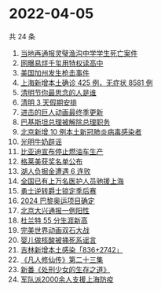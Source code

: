 # 2022-04-05

共 24 条

<!-- BEGIN -->
<!-- 最后更新时间 Tue Apr 05 2022 10:21:23 GMT+0800 (China Standard Time) -->

1. [当地再通报灵璧渔沟中学学生死亡案件](https://www.zhihu.com/search?q=灵璧)
1. [网曝易烊千玺用特权读高中](https://www.zhihu.com/search?q=易烊千玺特权)
1. [美国加州发生枪击事件](https://www.zhihu.com/search?q=加州枪击)
1. [上海新增本土确诊 425 例，无症状 8581 例](https://www.zhihu.com/search?q=上海新增)
1. [清明节你最思念的人是谁](https://www.zhihu.com/search?q=清明)
1. [清明 3 天假期安排](https://www.zhihu.com/search?q=清明假期)
1. [进击的巨人动画最终季更新](https://www.zhihu.com/search?q=进击的巨人)
1. [巴基斯坦总理被解除总理职务](https://www.zhihu.com/search?q=巴基斯坦)
1. [北京新增 10 例本土新冠肺炎病毒感染者](https://www.zhihu.com/search?q=北京疫情)
1. [光明牛奶辟谣](https://www.zhihu.com/search?q=光明牛奶)
1. [比亚迪宣布停止燃油车生产](https://www.zhihu.com/search?q=比亚迪)
1. [格莱美获奖名单公布](https://www.zhihu.com/search?q=格莱美)
1. [湖人负掘金遭遇 6 连败](https://www.zhihu.com/search?q=湖人)
1. [全国已有上万名医护人员驰援上海](https://www.zhihu.com/search?q=驰援上海)
1. [勇士逆转爵士锁定季后赛](https://www.zhihu.com/search?q=勇士)
1. [2024 巴黎奥运项目确定](https://www.zhihu.com/search?q=巴黎奥运)
1. [北京大兴通报一例阳性](https://www.zhihu.com/search?q=大兴阳性人员)
1. [杜兰特 55 分生涯新高](https://www.zhihu.com/search?q=杜兰特)
1. [完美世界动画双石大战](https://www.zhihu.com/search?q=完美世界动画)
1. [婴儿做核酸被捅死系谣言](https://www.zhihu.com/search?q=婴儿做核酸被捅死)
1. [吉林新增本土感染「836+2742」](https://www.zhihu.com/search?q=吉林新增)
1. [《凡人修仙传》第二十三集](https://www.zhihu.com/search?q=凡人修仙传)
1. [新番《处刑少女的生存之道》](https://www.zhihu.com/search?q=处刑少女的生存之道)
1. [军队派2000余人支援上海防疫](https://www.zhihu.com/search?q=军队驰援)

<!-- END -->
